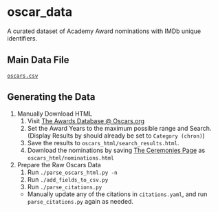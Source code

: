 # oscar_data
A curated dataset of Academy Award nominations with IMDb unique identifiers.

## Main Data File

[`oscars.csv`](oscars.csv)

## Generating the Data

1. Manually Download HTML
    1. Visit [The Awards Database @ Oscars.org](https://awardsdatabase.oscars.org/)
    1. Set the Award Years to the maximum possible range and Search. (Display Results by should already be set to `Category (chron)`)
    1. Save the results to `oscars_html/search_results.html`.
    1. Download the nominations by saving [The Ceremonies Page](https://www.oscars.org/oscars/ceremonies) as `oscars_html/nominations.html`
1. Prepare the Raw Oscars Data
    1. Run `./parse_oscars_html.py -n`
    1. Run `./add_fields_to_csv.py`
    1. Run `./parse_citations.py`
      * Manually update any of the citations in `citations.yaml`, and run `parse_citations.py` again as needed.
